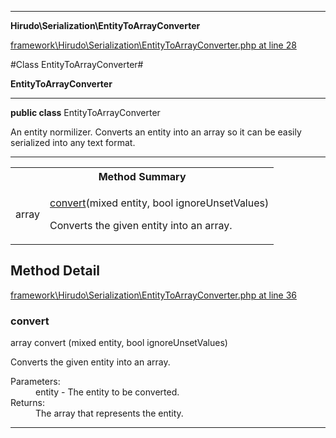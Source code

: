 

- - -

**Hirudo\Serialization\EntityToArrayConverter**


<a href="https://github.com/JeyDotC/Hirudo/blob/make-composer-compatible/framework/Hirudo/Serialization/EntityToArrayConverter.php#L28" target='_blank'>framework\Hirudo\Serialization\EntityToArrayConverter.php at line 28</a>

#Class EntityToArrayConverter#

**EntityToArrayConverter**




- - -

<p><strong>public  class</strong> <span>EntityToArrayConverter</span></p>

<div class="comment" id="overview_description"><p>An entity normilizer. Converts an entity into an array so it can be easily
serialized into any text format.</p></div>



<hr />

<table id="summary_method">
<tr><th colspan="2">Method Summary</th></tr>
<tr>
<td><span class='k'></span> <span class='nx'>array</span></td>
<td class="description"><p class="name"><a href="#convert">convert</a>(mixed entity, bool ignoreUnsetValues)</p><p class="description">Converts the given entity into an array.</p></td>
</tr>
</table>

<h2 id="detail_method">Method Detail</h2>

<a href="https://github.com/JeyDotC/Hirudo/blob/make-composer-compatible/framework/Hirudo/Serialization/EntityToArrayConverter.php#L36" target='_blank'>framework\Hirudo\Serialization\EntityToArrayConverter.php at line 36</a>

<h3 id="convert()">convert</h3>
<span class='k'></span> <span class='nx'>array</span> <span class='nf'>convert</span> (mixed entity, bool ignoreUnsetValues)

<div class="details">
<p>Converts the given entity into an array.</p><dl>
<dt>Parameters:</dt>
<dd>entity - The entity to be converted.</dd>
<dt>Returns:</dt>
<dd>The array that represents the entity.</dd>
</dl>

</div>

- - -

